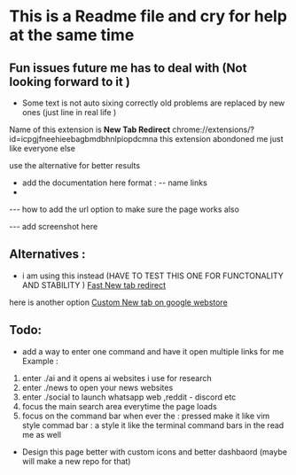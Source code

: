 # This is a Readme file and cry for help at the same time 


## Fun  issues future me has to deal with (Not looking forward to it ) 
- Some text is not auto sixing correctly
 old problems are replaced by new ones (just line in real life )

Name of this extension is 
**New Tab Redirect**
chrome://extensions/?id=icpgjfneehieebagbmdbhnlpiopdcmna
 this extension abondoned me  just like everyone else

 use the alternative for better results 
  - add the documentation here 
format : 
-- name 
[]()  links 
-
--- how to add the url option to make sure the page works also 

--- add screenshot here 

## Alternatives : 
- i am using this instead  (HAVE TO TEST THIS ONE FOR FUNCTONALITY AND STABILITY )
[Fast New tab redirect](https://chromewebstore.google.com/detail/ohnfdmfkceojnmepofncbddpdicdjcoi)


here is another  option 
[Custom New tab on google webstore](https://chromewebstore.google.com/detail/custom-new-tab/lfjnnkckddkopjfgmbcpdiolnmfobflj)


## Todo: 
- add a way to enter one command and have it open multiple links for me 
Example : 
 1. enter ./ai and it opens ai websites i use for research 
2. enter ./news to open your news websites 
3. enter ./social to launch whatsapp web ,reddit - discord etc 
4. focus the main search area everytime the page loads
5. focus on the command bar when ever the :  pressed make it like vim style commad bar  : a
style it like the terminal command bars in the read me as well 

- Design this page better with custom icons and better dashbaord (maybe will make a new repo for that)